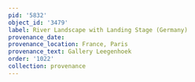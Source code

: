 ```yaml
---
pid: '5832'
object_id: '3479'
label: River Landscape with Landing Stage (Germany)
provenance_date:
provenance_location: France, Paris
provenance_text: Gallery Leegenhoek
order: '1022'
collection: provenance
---
```

